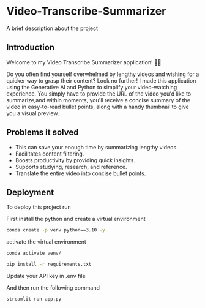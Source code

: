 # Video-Transcribe-Summarizer

A brief description about the project

## Introduction 
Welcome to my Video Transcribe Summarizer application! 🎥✨

Do you often find yourself overwhelmed by lengthy videos and wishing for a quicker way to grasp their content? Look no further! I made this application using the Generative AI and Python to simplify your video-watching experience.
You simply have to provide the URL of the video you'd like to summarize,and within moments, you'll receive a concise summary of the video in easy-to-read bullet points, along with a handy thumbnail to give you a visual preview.

## Problems it solved 
 - This can save your enough time by summarizing lengthy videos.
 - Facilitates content filtering.
 - Boosts productivity by providing quick insights.
- Supports studying, research, and reference.
- Translate the entire video into concise bullet points.

## Deployment 
To deploy this project run 

First install the python and create a virtual environment

```bash
conda create -p venv python==3.10 -y
```
activate the virtual environment 

```bash
conda activate venv/
```
```bash 
pip install -r requirements.txt
```
Update your API key in .env file

And then run the following command 

```bash
streamlit run app.py
```





